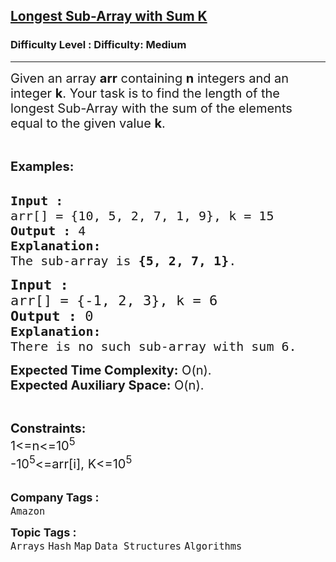 <h2><a href="https://www.geeksforgeeks.org/problems/longest-sub-array-with-sum-k0809/1?page=1&category=Arrays,Strings&difficulty=Easy,Medium&status=unsolved&sortBy=submissions">Longest Sub-Array with Sum K</a></h2><h3>Difficulty Level : Difficulty: Medium</h3><hr><div class="problems_problem_content__Xm_eO"><p><span style="font-size: 20px;">Given an array <strong>arr</strong> containing <strong>n</strong> integers and an integer <strong>k</strong>. Your task is to find the length of the longest Sub-Array with the sum of the elements equal to the given value <strong>k</strong>. </span></p>
<p>&nbsp;</p>
<p><span style="font-size: 20px;"><strong>Examples:</strong></span><br>&nbsp;</p>
<pre><span style="font-size: 20px;"><strong>Input :
</strong>arr[] = {10, 5, 2, 7, 1, 9</span><span style="font-size: 20px;">}, k = 15
<strong>Output :</strong> 4
<strong>Explanation:
</strong>The sub-array is <strong>{5, 2, 7, 1}</strong>.
</span></pre>
<pre><span style="font-size: 22px;"><strong>Input :</strong> 
arr[] = {-1, 2, 3}, k = 6</span>
<span style="font-size: 22px;"><strong>Output :</strong> 0
</span><span style="font-size: 20px;"><strong>Explanation: 
</strong></span><span style="font-size: 20px;">There is no such sub-array with sum 6.</span>
</pre>
<p><span style="font-size: 20px;"><strong>Expected Time Complexity:</strong> O(n).<br><strong>Expected Auxiliary Space:</strong> O(n).</span></p>
<p>&nbsp;</p>
<p><span style="font-size: 20px;"><strong>Constraints:</strong></span><br><span style="font-size: 20px;">1&lt;=n&lt;=10<sup>5</sup></span><br><span style="font-size: 20px;">-10<sup>5</sup>&lt;=arr[i], K&lt;=10<sup>5</sup></span><br>&nbsp;</p></div><p><span style=font-size:18px><strong>Company Tags : </strong><br><code>Amazon</code>&nbsp;<br><p><span style=font-size:18px><strong>Topic Tags : </strong><br><code>Arrays</code>&nbsp;<code>Hash</code>&nbsp;<code>Map</code>&nbsp;<code>Data Structures</code>&nbsp;<code>Algorithms</code>&nbsp;